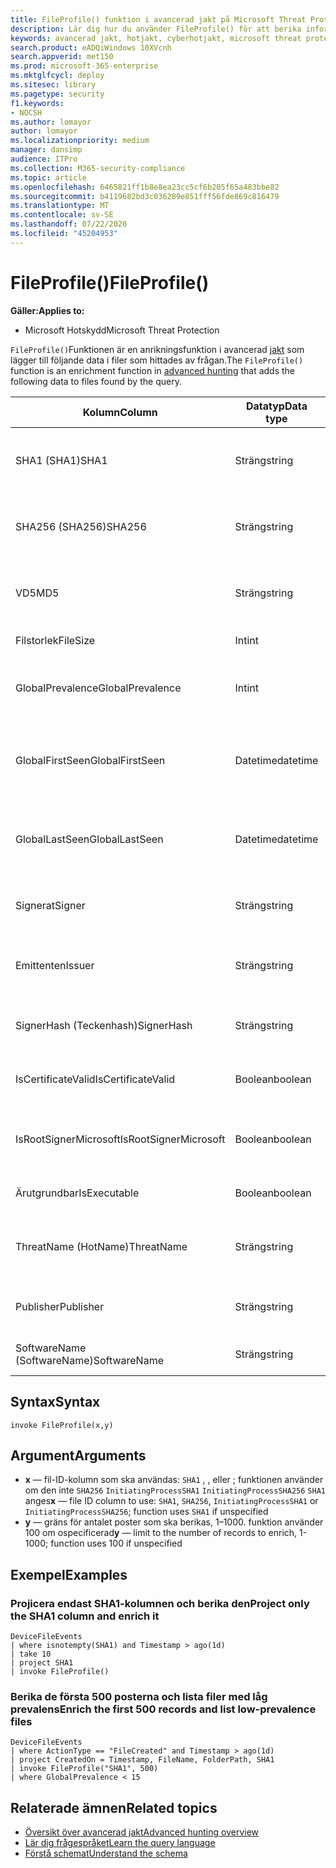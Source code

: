 ```yaml
---
title: FileProfile() funktion i avancerad jakt på Microsoft Threat Protection
description: Lär dig hur du använder FileProfile() för att berika information om filer i dina avancerade jaktfrågeresultat
keywords: avancerad jakt, hotjakt, cyberhotjakt, microsoft threat protection, microsoft 365, mtp, m365, sök, fråga, telemetri, schemareferens, kusto, FileProfile, filprofil, funktion, anrikning
search.product: eADQiWindows 10XVcnh
search.appverid: met150
ms.prod: microsoft-365-enterprise
ms.mktglfcycl: deploy
ms.sitesec: library
ms.pagetype: security
f1.keywords:
- NOCSH
ms.author: lomayor
author: lomayor
ms.localizationpriority: medium
manager: dansimp
audience: ITPro
ms.collection: M365-security-compliance
ms.topic: article
ms.openlocfilehash: 6465821ff1b8e8ea23cc5cf6b205f65a483bbe82
ms.sourcegitcommit: b4119682bd3c036289e851fff56fde869c816479
ms.translationtype: MT
ms.contentlocale: sv-SE
ms.lasthandoff: 07/22/2020
ms.locfileid: "45204953"
---
```

# <a name="fileprofile"></a><span data-ttu-id="fce8b-104">FileProfile()</span><span class="sxs-lookup"><span data-stu-id="fce8b-104">FileProfile()</span></span>

<span data-ttu-id="fce8b-105">**Gäller:**</span><span class="sxs-lookup"><span data-stu-id="fce8b-105">**Applies to:**</span></span>
- <span data-ttu-id="fce8b-106">Microsoft Hotskydd</span><span class="sxs-lookup"><span data-stu-id="fce8b-106">Microsoft Threat Protection</span></span>

<span data-ttu-id="fce8b-107">`FileProfile()`Funktionen är en anrikningsfunktion i avancerad [jakt](advanced-hunting-overview.md) som lägger till följande data i filer som hittades av frågan.</span><span class="sxs-lookup"><span data-stu-id="fce8b-107">The `FileProfile()` function is an enrichment function in [advanced hunting](advanced-hunting-overview.md) that adds the following data to files found by the query.</span></span>

| <span data-ttu-id="fce8b-108">Kolumn</span><span class="sxs-lookup"><span data-stu-id="fce8b-108">Column</span></span> | <span data-ttu-id="fce8b-109">Datatyp</span><span class="sxs-lookup"><span data-stu-id="fce8b-109">Data type</span></span> | <span data-ttu-id="fce8b-110">Beskrivning</span><span class="sxs-lookup"><span data-stu-id="fce8b-110">Description</span></span> |
|------------|-------------|-------------|
| <span data-ttu-id="fce8b-111">SHA1 (SHA1)</span><span class="sxs-lookup"><span data-stu-id="fce8b-111">SHA1</span></span> | <span data-ttu-id="fce8b-112">Sträng</span><span class="sxs-lookup"><span data-stu-id="fce8b-112">string</span></span> | <span data-ttu-id="fce8b-113">SHA-1 i den akt som den registrerade åtgärden tillämpades på</span><span class="sxs-lookup"><span data-stu-id="fce8b-113">SHA-1 of the file that the recorded action was applied to</span></span> |
| <span data-ttu-id="fce8b-114">SHA256 (SHA256)</span><span class="sxs-lookup"><span data-stu-id="fce8b-114">SHA256</span></span> | <span data-ttu-id="fce8b-115">Sträng</span><span class="sxs-lookup"><span data-stu-id="fce8b-115">string</span></span> | <span data-ttu-id="fce8b-116">SHA-256 i den akt som den registrerade åtgärden tillämpades på</span><span class="sxs-lookup"><span data-stu-id="fce8b-116">SHA-256 of the file that the recorded action was applied to</span></span> |
| <span data-ttu-id="fce8b-117">VD5</span><span class="sxs-lookup"><span data-stu-id="fce8b-117">MD5</span></span> | <span data-ttu-id="fce8b-118">Sträng</span><span class="sxs-lookup"><span data-stu-id="fce8b-118">string</span></span> | <span data-ttu-id="fce8b-119">MD5-hash i filen som den registrerade åtgärden tillämpades på</span><span class="sxs-lookup"><span data-stu-id="fce8b-119">MD5 hash of the file that the recorded action was applied to</span></span> |
| <span data-ttu-id="fce8b-120">Filstorlek</span><span class="sxs-lookup"><span data-stu-id="fce8b-120">FileSize</span></span> | <span data-ttu-id="fce8b-121">Int</span><span class="sxs-lookup"><span data-stu-id="fce8b-121">int</span></span> | <span data-ttu-id="fce8b-122">Filens storlek i byte</span><span class="sxs-lookup"><span data-stu-id="fce8b-122">Size of the file in bytes</span></span> |
| <span data-ttu-id="fce8b-123">GlobalPrevalence</span><span class="sxs-lookup"><span data-stu-id="fce8b-123">GlobalPrevalence</span></span> | <span data-ttu-id="fce8b-124">Int</span><span class="sxs-lookup"><span data-stu-id="fce8b-124">int</span></span> | <span data-ttu-id="fce8b-125">Antal instanser av den enhet som Microsoft har observerat globalt</span><span class="sxs-lookup"><span data-stu-id="fce8b-125">Number of instances of the entity observed by Microsoft globally</span></span> |
| <span data-ttu-id="fce8b-126">GlobalFirstSeen</span><span class="sxs-lookup"><span data-stu-id="fce8b-126">GlobalFirstSeen</span></span> | <span data-ttu-id="fce8b-127">Datetime</span><span class="sxs-lookup"><span data-stu-id="fce8b-127">datetime</span></span> | <span data-ttu-id="fce8b-128">Datum och tid då enheten först observerades av Microsoft globalt</span><span class="sxs-lookup"><span data-stu-id="fce8b-128">Date and time when the entity was first observed by Microsoft globally</span></span> |
| <span data-ttu-id="fce8b-129">GlobalLastSeen</span><span class="sxs-lookup"><span data-stu-id="fce8b-129">GlobalLastSeen</span></span> | <span data-ttu-id="fce8b-130">Datetime</span><span class="sxs-lookup"><span data-stu-id="fce8b-130">datetime</span></span> | <span data-ttu-id="fce8b-131">Datum och tid då entiteten senast observerades av Microsoft globalt</span><span class="sxs-lookup"><span data-stu-id="fce8b-131">Date and time when the entity was last observed by Microsoft globally</span></span> |
| <span data-ttu-id="fce8b-132">Signerat</span><span class="sxs-lookup"><span data-stu-id="fce8b-132">Signer</span></span> | <span data-ttu-id="fce8b-133">Sträng</span><span class="sxs-lookup"><span data-stu-id="fce8b-133">string</span></span> | <span data-ttu-id="fce8b-134">Information om undertecknaren av filen</span><span class="sxs-lookup"><span data-stu-id="fce8b-134">Information about the signer of the file</span></span> |
| <span data-ttu-id="fce8b-135">Emittenten</span><span class="sxs-lookup"><span data-stu-id="fce8b-135">Issuer</span></span> | <span data-ttu-id="fce8b-136">Sträng</span><span class="sxs-lookup"><span data-stu-id="fce8b-136">string</span></span> | <span data-ttu-id="fce8b-137">Information om den utfärdande certifikatutfärdaren</span><span class="sxs-lookup"><span data-stu-id="fce8b-137">Information about the issuing certificate authority (CA)</span></span> |
| <span data-ttu-id="fce8b-138">SignerHash (Teckenhash)</span><span class="sxs-lookup"><span data-stu-id="fce8b-138">SignerHash</span></span> | <span data-ttu-id="fce8b-139">Sträng</span><span class="sxs-lookup"><span data-stu-id="fce8b-139">string</span></span> | <span data-ttu-id="fce8b-140">Unikt hash-värde som identifierar undertecknaren</span><span class="sxs-lookup"><span data-stu-id="fce8b-140">Unique hash value identifying the signer</span></span> |
| <span data-ttu-id="fce8b-141">IsCertificateValid</span><span class="sxs-lookup"><span data-stu-id="fce8b-141">IsCertificateValid</span></span> | <span data-ttu-id="fce8b-142">Boolean</span><span class="sxs-lookup"><span data-stu-id="fce8b-142">boolean</span></span> | <span data-ttu-id="fce8b-143">Om certifikatet som används för att signera filen är giltigt</span><span class="sxs-lookup"><span data-stu-id="fce8b-143">Whether the certificate used to sign the file is valid</span></span> |
| <span data-ttu-id="fce8b-144">IsRootSignerMicrosoft</span><span class="sxs-lookup"><span data-stu-id="fce8b-144">IsRootSignerMicrosoft</span></span> | <span data-ttu-id="fce8b-145">Boolean</span><span class="sxs-lookup"><span data-stu-id="fce8b-145">boolean</span></span> | <span data-ttu-id="fce8b-146">Anger om undertecknaren av rotcertifikatet är Microsoft</span><span class="sxs-lookup"><span data-stu-id="fce8b-146">Indicates whether the signer of the root certificate is Microsoft</span></span> |
| <span data-ttu-id="fce8b-147">Ärutgrundbar</span><span class="sxs-lookup"><span data-stu-id="fce8b-147">IsExecutable</span></span> | <span data-ttu-id="fce8b-148">Boolean</span><span class="sxs-lookup"><span data-stu-id="fce8b-148">boolean</span></span> | <span data-ttu-id="fce8b-149">Om filen är en PE-fil (Portable Executable)</span><span class="sxs-lookup"><span data-stu-id="fce8b-149">Whether the file is a Portable Executable (PE) file</span></span> |
| <span data-ttu-id="fce8b-150">ThreatName (HotName)</span><span class="sxs-lookup"><span data-stu-id="fce8b-150">ThreatName</span></span> | <span data-ttu-id="fce8b-151">Sträng</span><span class="sxs-lookup"><span data-stu-id="fce8b-151">string</span></span> | <span data-ttu-id="fce8b-152">Identifieringsnamn för skadlig kod eller andra hot som hittats</span><span class="sxs-lookup"><span data-stu-id="fce8b-152">Detection name for any malware or other threats found</span></span> |
| <span data-ttu-id="fce8b-153">Publisher</span><span class="sxs-lookup"><span data-stu-id="fce8b-153">Publisher</span></span> | <span data-ttu-id="fce8b-154">Sträng</span><span class="sxs-lookup"><span data-stu-id="fce8b-154">string</span></span> | <span data-ttu-id="fce8b-155">Namn på den organisation som publicerade filen</span><span class="sxs-lookup"><span data-stu-id="fce8b-155">Name of the organization that published the file</span></span> |
| <span data-ttu-id="fce8b-156">SoftwareName (SoftwareName)</span><span class="sxs-lookup"><span data-stu-id="fce8b-156">SoftwareName</span></span> | <span data-ttu-id="fce8b-157">Sträng</span><span class="sxs-lookup"><span data-stu-id="fce8b-157">string</span></span> | <span data-ttu-id="fce8b-158">Namnet på programvaruprodukten</span><span class="sxs-lookup"><span data-stu-id="fce8b-158">Name of the software product</span></span> |

## <a name="syntax"></a><span data-ttu-id="fce8b-159">Syntax</span><span class="sxs-lookup"><span data-stu-id="fce8b-159">Syntax</span></span>

```kusto
invoke FileProfile(x,y)
```

## <a name="arguments"></a><span data-ttu-id="fce8b-160">Argument</span><span class="sxs-lookup"><span data-stu-id="fce8b-160">Arguments</span></span>

- <span data-ttu-id="fce8b-161">**x** — fil-ID-kolumn som ska användas: `SHA1` , , eller ; funktionen använder om den inte `SHA256` `InitiatingProcessSHA1` `InitiatingProcessSHA256` `SHA1` anges</span><span class="sxs-lookup"><span data-stu-id="fce8b-161">**x** — file ID column to use: `SHA1`, `SHA256`, `InitiatingProcessSHA1` or `InitiatingProcessSHA256`; function uses `SHA1` if unspecified</span></span>
- <span data-ttu-id="fce8b-162">**y** — gräns för antalet poster som ska berikas, 1–1000. funktion använder 100 om ospecificerad</span><span class="sxs-lookup"><span data-stu-id="fce8b-162">**y** — limit to the number of records to enrich, 1-1000; function uses 100 if unspecified</span></span>

## <a name="examples"></a><span data-ttu-id="fce8b-163">Exempel</span><span class="sxs-lookup"><span data-stu-id="fce8b-163">Examples</span></span>

### <a name="project-only-the-sha1-column-and-enrich-it"></a><span data-ttu-id="fce8b-164">Projicera endast SHA1-kolumnen och berika den</span><span class="sxs-lookup"><span data-stu-id="fce8b-164">Project only the SHA1 column and enrich it</span></span>

```kusto
DeviceFileEvents
| where isnotempty(SHA1) and Timestamp > ago(1d)
| take 10
| project SHA1
| invoke FileProfile()
```

### <a name="enrich-the-first-500-records-and-list-low-prevalence-files"></a><span data-ttu-id="fce8b-165">Berika de första 500 posterna och lista filer med låg prevalens</span><span class="sxs-lookup"><span data-stu-id="fce8b-165">Enrich the first 500 records and list low-prevalence files</span></span>

```kusto
DeviceFileEvents
| where ActionType == "FileCreated" and Timestamp > ago(1d)
| project CreatedOn = Timestamp, FileName, FolderPath, SHA1
| invoke FileProfile("SHA1", 500) 
| where GlobalPrevalence < 15
```

## <a name="related-topics"></a><span data-ttu-id="fce8b-166">Relaterade ämnen</span><span class="sxs-lookup"><span data-stu-id="fce8b-166">Related topics</span></span>
- [<span data-ttu-id="fce8b-167">Översikt över avancerad jakt</span><span class="sxs-lookup"><span data-stu-id="fce8b-167">Advanced hunting overview</span></span>](advanced-hunting-overview.md)
- [<span data-ttu-id="fce8b-168">Lär dig frågespråket</span><span class="sxs-lookup"><span data-stu-id="fce8b-168">Learn the query language</span></span>](advanced-hunting-query-language.md)
- [<span data-ttu-id="fce8b-169">Förstå schemat</span><span class="sxs-lookup"><span data-stu-id="fce8b-169">Understand the schema</span></span>](advanced-hunting-schema-tables.md)